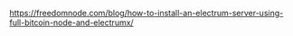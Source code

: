 https://freedomnode.com/blog/how-to-install-an-electrum-server-using-full-bitcoin-node-and-electrumx/
